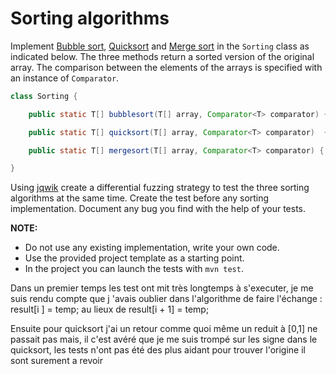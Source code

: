 # Sorting algorithms

Implement [Bubble sort](https://en.wikipedia.org/wiki/Bubble_sort), [Quicksort](https://en.wikipedia.org/wiki/Quicksort) and [Merge sort](https://en.wikipedia.org/wiki/Merge_sort) in the `Sorting` class as indicated below. The three methods return a sorted version of the original array. The comparison between the elements of the arrays is specified with an instance of `Comparator`.

```java
class Sorting {

    public static T[] bubblesort(T[] array, Comparator<T> comparator) { ... }

    public static T[] quicksort(T[] array, Comparator<T> comparator)  { ... }

    public static T[] mergesort(T[] array, Comparator<T> comparator) { ... }

}
```

Using [jqwik](https://jqwik.net/) create a differential fuzzing strategy to test the three sorting algorithms at the same time. Create the test before any sorting implementation. Document any bug you find with the help of your tests.


**NOTE:** 
- Do not use any existing implementation, write your own code. 
- Use the provided project template as a starting point.
- In the project you can launch the tests with `mvn test`.

Dans un premier temps les test ont mit très longtemps à s'executer, je me suis rendu compte que j 'avais oublier dans l'algorithme de faire l'échange : result[i ] = temp; au lieux de result[i + 1] = temp;

Ensuite pour quicksort j'ai un retour comme quoi même un reduit à [0,1] ne passait pas mais, il c'est avéré que je me suis trompé sur les signe dans le quicksort, les tests n'ont pas été des plus aidant pour trouver l'origine il sont surement a revoir 

